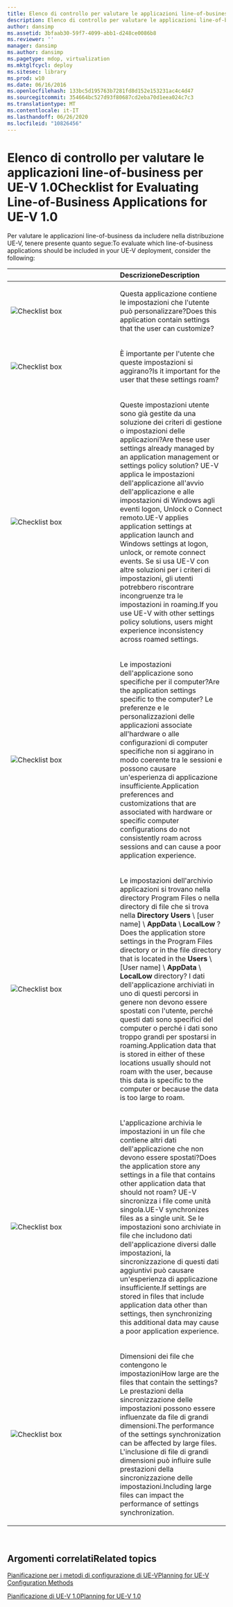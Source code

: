 ```yaml
---
title: Elenco di controllo per valutare le applicazioni line-of-business per UE-V 1.0
description: Elenco di controllo per valutare le applicazioni line-of-business per UE-V 1.0
author: dansimp
ms.assetid: 3bfaab30-59f7-4099-abb1-d248ce0086b8
ms.reviewer: ''
manager: dansimp
ms.author: dansimp
ms.pagetype: mdop, virtualization
ms.mktglfcycl: deploy
ms.sitesec: library
ms.prod: w10
ms.date: 06/16/2016
ms.openlocfilehash: 133bc5d195763b7281fd8d152e153231ac4c4d47
ms.sourcegitcommit: 354664bc527d93f80687cd2eba70d1eea024c7c3
ms.translationtype: MT
ms.contentlocale: it-IT
ms.lasthandoff: 06/26/2020
ms.locfileid: "10826456"
---
```

# <span data-ttu-id="dca3b-103">Elenco di controllo per valutare le applicazioni line-of-business per UE-V 1.0</span><span class="sxs-lookup"><span data-stu-id="dca3b-103">Checklist for Evaluating Line-of-Business Applications for UE-V 1.0</span></span>


<span data-ttu-id="dca3b-104">Per valutare le applicazioni line-of-business da includere nella distribuzione UE-V, tenere presente quanto segue:</span><span class="sxs-lookup"><span data-stu-id="dca3b-104">To evaluate which line-of-business applications should be included in your UE-V deployment, consider the following:</span></span>

<table>
<colgroup>
<col width="50%" />
<col width="50%" />
</colgroup>
<thead>
<tr class="header">
<th align="left"></th>
<th align="left"><span data-ttu-id="dca3b-105">Descrizione</span><span class="sxs-lookup"><span data-stu-id="dca3b-105">Description</span></span></th>
</tr>
</thead>
<tbody>
<tr class="odd">
<td align="left"><img src="images/checklistbox.gif" alt="Checklist box" /></td>
<td align="left"><p><span data-ttu-id="dca3b-106">Questa applicazione contiene le impostazioni che l'utente può personalizzare?</span><span class="sxs-lookup"><span data-stu-id="dca3b-106">Does this application contain settings that the user can customize?</span></span></p></td>
</tr>
<tr class="even">
<td align="left"><img src="images/checklistbox.gif" alt="Checklist box" /></td>
<td align="left"><p><span data-ttu-id="dca3b-107">È importante per l'utente che queste impostazioni si aggirano?</span><span class="sxs-lookup"><span data-stu-id="dca3b-107">Is it important for the user that these settings roam?</span></span></p></td>
</tr>
<tr class="odd">
<td align="left"><img src="images/checklistbox.gif" alt="Checklist box" /></td>
<td align="left"><p><span data-ttu-id="dca3b-108">Queste impostazioni utente sono già gestite da una soluzione dei criteri di gestione o impostazioni delle applicazioni?</span><span class="sxs-lookup"><span data-stu-id="dca3b-108">Are these user settings already managed by an application management or settings policy solution?</span></span> <span data-ttu-id="dca3b-109">UE-V applica le impostazioni dell'applicazione all'avvio dell'applicazione e alle impostazioni di Windows agli eventi logon, Unlock o Connect remoto.</span><span class="sxs-lookup"><span data-stu-id="dca3b-109">UE-V applies application settings at application launch and Windows settings at logon, unlock, or remote connect events.</span></span> <span data-ttu-id="dca3b-110">Se si usa UE-V con altre soluzioni per i criteri di impostazioni, gli utenti potrebbero riscontrare incongruenze tra le impostazioni in roaming.</span><span class="sxs-lookup"><span data-stu-id="dca3b-110">If you use UE-V with other settings policy solutions, users might experience inconsistency across roamed settings.</span></span></p></td>
</tr>
<tr class="even">
<td align="left"><img src="images/checklistbox.gif" alt="Checklist box" /></td>
<td align="left"><p><span data-ttu-id="dca3b-111">Le impostazioni dell'applicazione sono specifiche per il computer?</span><span class="sxs-lookup"><span data-stu-id="dca3b-111">Are the application settings specific to the computer?</span></span> <span data-ttu-id="dca3b-112">Le preferenze e le personalizzazioni delle applicazioni associate all'hardware o alle configurazioni di computer specifiche non si aggirano in modo coerente tra le sessioni e possono causare un'esperienza di applicazione insufficiente.</span><span class="sxs-lookup"><span data-stu-id="dca3b-112">Application preferences and customizations that are associated with hardware or specific computer configurations do not consistently roam across sessions and can cause a poor application experience.</span></span></p></td>
</tr>
<tr class="odd">
<td align="left"><img src="images/checklistbox.gif" alt="Checklist box" /></td>
<td align="left"><p><span data-ttu-id="dca3b-113">Le impostazioni dell'archivio applicazioni si trovano nella directory Program Files o nella directory di file che si trova nella <strong> Directory Users </strong> \ [user name] \ <strong> AppData </strong>  \  <strong> LocalLow </strong> ?</span><span class="sxs-lookup"><span data-stu-id="dca3b-113">Does the application store settings in the Program Files directory or in the file directory that is located in the <strong>Users</strong> \ [User name] \ <strong>AppData</strong> \ <strong>LocalLow</strong> directory?</span></span> <span data-ttu-id="dca3b-114">I dati dell'applicazione archiviati in uno di questi percorsi in genere non devono essere spostati con l'utente, perché questi dati sono specifici del computer o perché i dati sono troppo grandi per spostarsi in roaming.</span><span class="sxs-lookup"><span data-stu-id="dca3b-114">Application data that is stored in either of these locations usually should not roam with the user, because this data is specific to the computer or because the data is too large to roam.</span></span></p></td>
</tr>
<tr class="even">
<td align="left"><img src="images/checklistbox.gif" alt="Checklist box" /></td>
<td align="left"><p><span data-ttu-id="dca3b-115">L'applicazione archivia le impostazioni in un file che contiene altri dati dell'applicazione che non devono essere spostati?</span><span class="sxs-lookup"><span data-stu-id="dca3b-115">Does the application store any settings in a file that contains other application data that should not roam?</span></span> <span data-ttu-id="dca3b-116">UE-V sincronizza i file come unità singola.</span><span class="sxs-lookup"><span data-stu-id="dca3b-116">UE-V synchronizes files as a single unit.</span></span> <span data-ttu-id="dca3b-117">Se le impostazioni sono archiviate in file che includono dati dell'applicazione diversi dalle impostazioni, la sincronizzazione di questi dati aggiuntivi può causare un'esperienza di applicazione insufficiente.</span><span class="sxs-lookup"><span data-stu-id="dca3b-117">If settings are stored in files that include application data other than settings, then synchronizing this additional data may cause a poor application experience.</span></span></p></td>
</tr>
<tr class="odd">
<td align="left"><img src="images/checklistbox.gif" alt="Checklist box" /></td>
<td align="left"><p><span data-ttu-id="dca3b-118">Dimensioni dei file che contengono le impostazioni</span><span class="sxs-lookup"><span data-stu-id="dca3b-118">How large are the files that contain the settings?</span></span> <span data-ttu-id="dca3b-119">Le prestazioni della sincronizzazione delle impostazioni possono essere influenzate da file di grandi dimensioni.</span><span class="sxs-lookup"><span data-stu-id="dca3b-119">The performance of the settings synchronization can be affected by large files.</span></span> <span data-ttu-id="dca3b-120">L'inclusione di file di grandi dimensioni può influire sulle prestazioni della sincronizzazione delle impostazioni.</span><span class="sxs-lookup"><span data-stu-id="dca3b-120">Including large files can impact the performance of settings synchronization.</span></span></p></td>
</tr>
</tbody>
</table>

 

## <span data-ttu-id="dca3b-121">Argomenti correlati</span><span class="sxs-lookup"><span data-stu-id="dca3b-121">Related topics</span></span>


[<span data-ttu-id="dca3b-122">Pianificazione per i metodi di configurazione di UE-V</span><span class="sxs-lookup"><span data-stu-id="dca3b-122">Planning for UE-V Configuration Methods</span></span>](planning-for-ue-v-configuration-methods.md)

[<span data-ttu-id="dca3b-123">Pianificazione di UE-V 1.0</span><span class="sxs-lookup"><span data-stu-id="dca3b-123">Planning for UE-V 1.0</span></span>](planning-for-ue-v-10.md)

 

 





